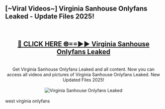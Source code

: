 <h2>[~Viral Videos~] Virginia Sanhouse Onlyfans Leaked - Update Files 2025!</h2>
<br>
<div align="center">
<h2><a href="https://betterlinks.top/A2PfLJ" rel="nofollow">🔴 CLICK HERE 🌐==►► Virginia Sanhouse Onlyfans Leaked</a></h2>
<br>
Get Virginia Sanhouse Onlyfans Leaked and all content. Now you can access all videos and pictures of Virginia Sanhouse Onlyfans Leaked. New Updated Files 2025!
<br>
<br>
<a href="https://betterlinks.top/A2PfLJ" rel="nofollow" data-target="animated-image.originalLink"><img src="https://i.ibb.co.com/WyWwxjT/player-gif2.gif" alt="Virginia Sanhouse Onlyfans Leaked" style="max-width: 100%; display: inline-block;" data-target="animated-image.originalImage"></a>
</div>
<br>
west virginia onlyfans